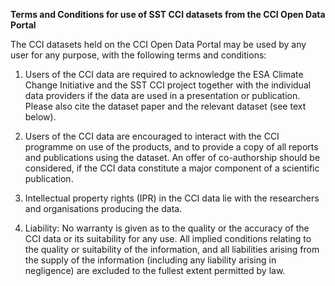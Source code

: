 **Terms and Conditions for use of SST CCI datasets from the CCI Open Data Portal**

The CCI datasets held on the CCI Open Data Portal may be used by any user for any purpose, with the following terms and conditions:

1) Users of the CCI data are required to acknowledge the ESA Climate Change Initiative and the SST CCI project together with the individual data providers if the data are used in a presentation or publication.  Please also cite the dataset paper and the relevant dataset (see text below).

2) Users of the CCI data are encouraged to interact with the CCI programme on use of the products, and to provide a copy of all reports and publications using the dataset. An offer of co-authorship should be considered, if the CCI data constitute a major component of a scientific publication.

3) Intellectual property rights (IPR) in the CCI data lie with the researchers and organisations producing the data.

4) Liability: No warranty is given as to the quality or the accuracy of the CCI data or its suitability for any use. All implied conditions relating to the quality or suitability of the information, and all liabilities arising from the supply of the information (including any liability arising in negligence) are excluded to the fullest extent permitted by law.

